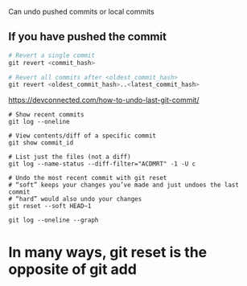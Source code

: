 Can undo pushed commits or local commits

## If you have pushed the commit
```python
# Revert a single commit
git revert <commit_hash>

# Revert all commits after <oldest_commit_hash> 
git revert <oldest_commit_hash>..<latest_commit_hash>
```

https://devconnected.com/how-to-undo-last-git-commit/

```shell
# Show recent commits
git log --oneline

# View contents/diff of a specific commit
git show commit_id

# List just the files (not a diff)
git log --name-status --diff-filter="ACDMRT" -1 -U c

# Undo the most recent commit with git reset
# “soft” keeps your changes you’ve made and just undoes the last commit
# “hard” would also undo your changes
git reset --soft HEAD~1

git log --oneline --graph
```

# In many ways, git reset is the opposite of git add
